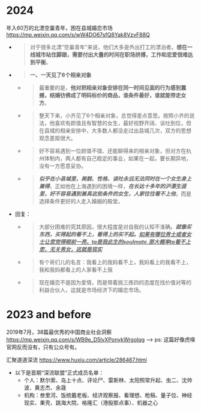 
# 2024

年入60万的北漂空巢青年，困在县城婚恋市场 https://mp.weixin.qq.com/s/wW4DO67sfQ8Yak8VzvF88Q
- > 对于很多北漂“空巢青年”来说，他们大多是外出打工的漂泊者。**想在一线城市站住脚跟，需要付出大量的时间在职场拼搏，工作和恋爱很难达到平衡**。
- > **一、一天见了6个相亲对象**
  * > 最重要的是，**他对把相亲对象安排在同一时间见面的行为感到震撼，结婚彷佛成了明码标价的商品，谁条件最好，谁就能带走女方**。
  * > 整天下来，小齐见了6个相亲对象，总觉得差点意思。按照小齐的说法，他喜欢有颜值且有智慧的女生，最好视野开阔、谈吐到位，但在县城的相亲安排中，大多数人都没走过出县城几次，双方的思想观念差距很大。
  * > 好不容易遇到一位颜值不错、还能聊得来的相亲对象，但对方在杭州体制内，两人都有自己稳定的事业，如果在一起，要长期异地，没有一方愿意妥协。
  * > ***似乎在小县城里，美貌、性格、谈吐永远无法同时在一个女生身上兼得***，正如他在上海遇到的困境一样，***在长达十多年的沪漂生涯里，好不容易遇到兼具这些条件的女生，人家往往看不上他***，而是选择条件更好的人走入婚姻的殿堂。
- 回复：
  * > 大部分困难的究其原因，很大程度是对自我的认知不准确。***就像买东西，买得起的看不上，看得上的买不起。<ins>如果有哪位男士或者女士让您觉得眼前一亮，ta是我此生的soulmate,那大概率ta看不上您，无关男女，这就是现实</ins>***
  * > 有个哥们儿的名言：我看上的我妈看不上，我妈看上的我看不上，我和我妈都看上的人家看不上我
  * > 现在婚恋不是因为爱情，而是带着挑三拣四的态度在找价值对等的利益合伙人，这就是市场经济下的婚恋市场。

# 2023 and before

2019年7月，38篇最优秀的中国商业社会洞察 https://mp.weixin.qq.com/s/WB9e_D5lvXPonykWrgoIqg  -->  ps: 这篇好像虎嗅官网反而没有，只有公众号有。

汇聚道道深流 https://www.huxiu.com/article/286467.html
- 以下是首期“深流联盟”正式成员名单：
  * 个人：默尔索、岛上十点、评论尸、雷斯林、太阳照常升起、虫二、沈帅波、黄志杰、余晟
  * 机构：叁里河、饭统戴老板、经济观察报、看理想、枪稿、量子位、神经现实、果壳、跳海大院、格隆汇（港股那点事）、机器之心

